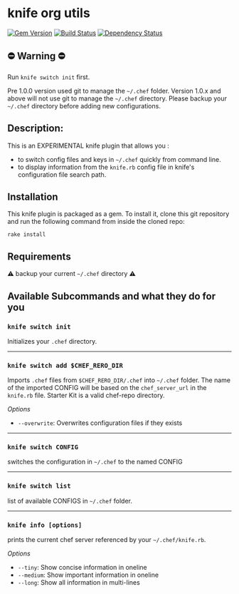 # knife org utils
[![Gem Version](https://badge.fury.io/rb/knife-org-utils.svg)](http://badge.fury.io/rb/knife-org-utils) [![Build Status](https://travis-ci.org/secret-sauce/knife-org-utils.svg?branch=master)](https://travis-ci.org/secret-sauce/knife-org-utils) [![Dependency Status](https://gemnasium.com/secret-sauce/knife-org-utils.svg)](https://gemnasium.com/secret-sauce/knife-org-utils)


## :no_entry: Warning :no_entry:

Run `knife switch init` first.  

Pre 1.0.0 version used git to manage the `~/.chef` folder. Version 1.0.x and above will not use git to manage the `~/.chef` directory. Please backup your `~/.chef` directory before adding new configurations.

## Description:
This is an EXPERIMENTAL knife plugin that allows you :

- to switch config files and keys in `~/.chef` quickly from command line.
- to display information from the `knife.rb` config file in knife's configuration file search path.

## Installation

This knife plugin is packaged as a gem. To install it, clone this
git repository and run the following command from inside the cloned repo:

    rake install

## Requirements
:warning: backup your current `~/.chef` directory :warning:

## Available Subcommands and what they do for you

### `knife switch init`
Initializes your `.chef` directory.
- - -

### `knife switch add $CHEF_RERO_DIR`
Imports `.chef` files from `$CHEF_RERO_DIR/.chef` into `~/.chef` folder. The name of the imported CONFIG will be based on the `chef_server_url` in the `knife.rb` file. Starter Kit is a valid chef-repo directory.

*Options*
  * `--overwrite`: Overwrites configuration files if they exists
- - -

### `knife switch CONFIG`
switches the configuration in `~/.chef` to the named CONFIG
- - -

### `knife switch list`
list of available CONFIGS in `~/.chef` folder.
- - -

### `knife info [options]`
prints the current chef server referenced by your `~/.chef/knife.rb`.

*Options*

  * `--tiny`: Show concise information in oneline
  * `--medium`: Show important information in oneline
  * `--long`: Show all information in multi-lines

